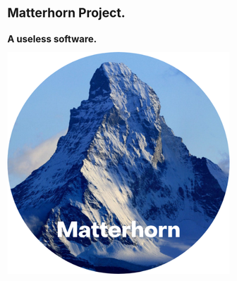 # Matterhorn Project.
## A useless software.
<div style="image-align:center"><img src="Matterhorn.png"></div>
